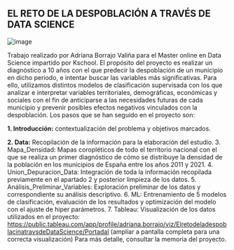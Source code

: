 ## **EL RETO DE LA DESPOBLACIÓN A TRAVÉS DE DATA SCIENCE**

![image](https://user-images.githubusercontent.com/103734869/217620816-88d226ec-b38f-4207-b7e7-9fece210d323.png)

Trabajo realizado por Adriana Borrajo Valiña para el Master online en Data Science impartido por Kschool.
El propósito del proyecto es realizar un diagnóstico a 10 años con el que predecir la despoblación de un municipio en dicho periodo, e intentar buscar las variables más significativas.
Para ello, utilizamos distintos modelos de clasificación supervisada con los que analizar e interpretar variables territoriales, demográficas, económicas y sociales con el fin de anticiparse a las necesidades futuras de cada municipio y prevenir posibles efectos negativos vinculados con la despoblación.
Los pasos que se han seguido en el proyecto son:

**1. Introducción:** contextualización del problema y objetivos marcados.

**2. Data:** Recopilación de la información para la elaboración del estudio.
3. Mapa_Densidad: Mapas coropléticos de todo el territorio nacional con el que se realiza un primer diagnóstico de cómo se distribuye la densidad de la población en los municipios de España entre los años 2011 y 2021.
4. Union_Depuracion_Data: Integración de toda la información recopilada previamente en el apartado 2 y posterior limpieza de los datos.
5. Análisis_Preliminar_Variables: Exploración preliminar de los datos y correspondiente su análisis descriptivo.
6. ML: Entrenamiento de 5 modelos de clasificación, evaluación de los resultados y optimización del modelo con el ajuste de hiper parámetros.
7. Tableau: Visualización de los datos utilizados en el proyecto: https://public.tableau.com/app/profile/adriana.borrajo/viz/ElretodeladespoblacinatravsdeDataScience/Portadal (ampliar a pantalla completa para una correcta visualización) 
Para más detalle, consultar la memoria del proyecto.

